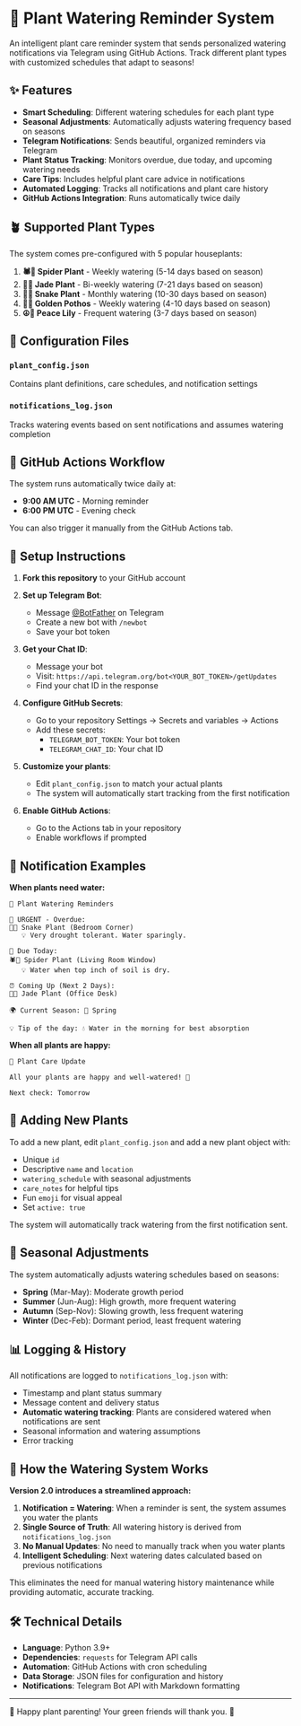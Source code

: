 # 🌱 Plant Watering Reminder System

An intelligent plant care reminder system that sends personalized watering notifications via Telegram using GitHub Actions. Track different plant types with customized schedules that adapt to seasons!

## ✨ Features

- **Smart Scheduling**: Different watering schedules for each plant type
- **Seasonal Adjustments**: Automatically adjusts watering frequency based on seasons
- **Telegram Notifications**: Sends beautiful, organized reminders via Telegram
- **Plant Status Tracking**: Monitors overdue, due today, and upcoming watering needs
- **Care Tips**: Includes helpful plant care advice in notifications
- **Automated Logging**: Tracks all notifications and plant care history
- **GitHub Actions Integration**: Runs automatically twice daily

## 🪴 Supported Plant Types

The system comes pre-configured with 5 popular houseplants:

1. **🕷️🌱 Spider Plant** - Weekly watering (5-14 days based on season)
2. **💎🌿 Jade Plant** - Bi-weekly watering (7-21 days based on season)  
3. **🐍🌿 Snake Plant** - Monthly watering (10-30 days based on season)
4. **🍃✨ Golden Pothos** - Weekly watering (4-10 days based on season)
5. **☮️🌸 Peace Lily** - Frequent watering (3-7 days based on season)

## 📁 Configuration Files

### `plant_config.json`
Contains plant definitions, care schedules, and notification settings

### `notifications_log.json` 
Tracks watering events based on sent notifications and assumes watering completion

## 🤖 GitHub Actions Workflow

The system runs automatically twice daily at:
- **9:00 AM UTC** - Morning reminder
- **6:00 PM UTC** - Evening check

You can also trigger it manually from the GitHub Actions tab.

## 🔧 Setup Instructions

1. **Fork this repository** to your GitHub account

2. **Set up Telegram Bot**:
   - Message [@BotFather](https://t.me/botfather) on Telegram
   - Create a new bot with `/newbot`
   - Save your bot token

3. **Get your Chat ID**:
   - Message your bot
   - Visit: `https://api.telegram.org/bot<YOUR_BOT_TOKEN>/getUpdates`
   - Find your chat ID in the response

4. **Configure GitHub Secrets**:
   - Go to your repository Settings → Secrets and variables → Actions
   - Add these secrets:
     - `TELEGRAM_BOT_TOKEN`: Your bot token
     - `TELEGRAM_CHAT_ID`: Your chat ID

5. **Customize your plants**:
   - Edit `plant_config.json` to match your actual plants
   - The system will automatically start tracking from the first notification

6. **Enable GitHub Actions**:
   - Go to the Actions tab in your repository
   - Enable workflows if prompted

## 📱 Notification Examples

**When plants need water:**
```
🌱 Plant Watering Reminders

🚨 URGENT - Overdue:
🐍🌿 Snake Plant (Bedroom Corner)
   💡 Very drought tolerant. Water sparingly.

📅 Due Today:  
🕷️🌱 Spider Plant (Living Room Window)
   💡 Water when top inch of soil is dry.

⏰ Coming Up (Next 2 Days):
💎🌿 Jade Plant (Office Desk)

🌍 Current Season: 🌸 Spring

💡 Tip of the day: 💧 Water in the morning for best absorption
```

**When all plants are happy:**
```
🌱 Plant Care Update

All your plants are happy and well-watered! 🎉

Next check: Tomorrow
```

## 🌿 Adding New Plants

To add a new plant, edit `plant_config.json` and add a new plant object with:
- Unique `id`
- Descriptive `name` and `location`
- `watering_schedule` with seasonal adjustments
- `care_notes` for helpful tips
- Fun `emoji` for visual appeal
- Set `active: true`

The system will automatically track watering from the first notification sent.

## 🔄 Seasonal Adjustments

The system automatically adjusts watering schedules based on seasons:
- **Spring** (Mar-May): Moderate growth period
- **Summer** (Jun-Aug): High growth, more frequent watering  
- **Autumn** (Sep-Nov): Slowing growth, less frequent watering
- **Winter** (Dec-Feb): Dormant period, least frequent watering

## 📊 Logging & History

All notifications are logged to `notifications_log.json` with:
- Timestamp and plant status summary
- Message content and delivery status
- **Automatic watering tracking**: Plants are considered watered when notifications are sent
- Seasonal information and watering assumptions
- Error tracking

## 🚰 How the Watering System Works

**Version 2.0 introduces a streamlined approach:**

1. **Notification = Watering**: When a reminder is sent, the system assumes you water the plants
2. **Single Source of Truth**: All watering history is derived from `notifications_log.json`
3. **No Manual Updates**: No need to manually track when you water plants
4. **Intelligent Scheduling**: Next watering dates calculated based on previous notifications

This eliminates the need for manual watering history maintenance while providing automatic, accurate tracking.

## 🛠️ Technical Details

- **Language**: Python 3.9+
- **Dependencies**: `requests` for Telegram API calls
- **Automation**: GitHub Actions with cron scheduling
- **Data Storage**: JSON files for configuration and history
- **Notifications**: Telegram Bot API with Markdown formatting

---

🌱 Happy plant parenting! Your green friends will thank you. 🌿